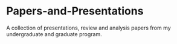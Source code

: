 # Papers-and-Presentations
A collection of presentations, review and analysis papers from my undergraduate and graduate program.
